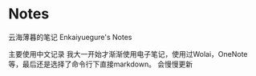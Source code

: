# Notes

云海薄暮的笔记
Enkaiyuegure's Notes

主要使用中文记录
我大一开始才渐渐使用电子笔记，使用过Wolai，OneNote等，最后还是选择了命令行下直接markdown。
会慢慢更新
